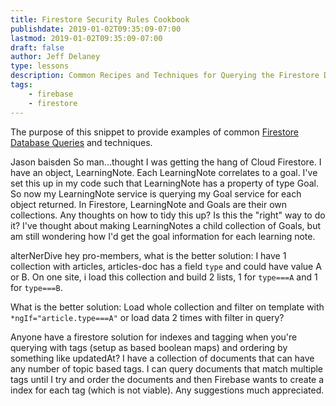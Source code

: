 ```yaml
---
title: Firestore Security Rules Cookbook
publishdate: 2019-01-02T09:35:09-07:00
lastmod: 2019-01-02T09:35:09-07:00
draft: false
author: Jeff Delaney
type: lessons
description: Common Recipes and Techniques for Querying the Firestore Database
tags:
    - firebase
    - firestore
---
```



The purpose of this snippet to provide examples of common [Firestore Database Queries](https://firebase.google.com/docs/firestore/query-data/queries) and techniques. 




Jason baisden So man...thought I was getting the hang of Cloud Firestore. I have an object, LearningNote. Each LearningNote correlates to a goal. I've set this up in my code such that LearningNote has a property of type Goal. So now my LearningNote service is querying my Goal service for each object returned. In Firestore, LearningNote and Goals are their own collections. Any thoughts on how to tidy this up? Is this the "right" way to do it? I've thought about making LearningNotes a child collection of Goals, but am still wondering how I'd get the goal information for each learning note.

alterNerDive hey pro-members, what is the better solution:
I have 1 collection with articles, articles-doc has a field `type` and could have value A or B.
On one site, i load this collection and build 2 lists, 1 for `type===A` and 1 for `type===B`.

What is the better solution:
Load whole collection and filter on template with `*ngIf="article.type===A"` or load data 2 times with filter in query?


Anyone have a firestore solution for indexes and tagging when you're querying with tags (setup as based boolean maps) and ordering by something like updatedAt?  I have a collection of documents that can have any number of topic based tags.  I can query documents that match multiple tags until I try and order the documents and then Firebase wants to create a index for each tag (which is not viable).  Any suggestions much appreciated.